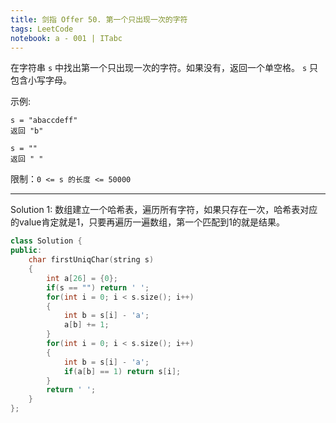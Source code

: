 ```yaml
---
title: 剑指 Offer 50. 第一个只出现一次的字符
tags: LeetCode
notebook: a - 001 | ITabc
---
```


在字符串 `s` 中找出第一个只出现一次的字符。如果没有，返回一个单空格。 `s` 只包含小写字母。

示例:
```
s = "abaccdeff"
返回 "b"

s = "" 
返回 " "
```

限制：`0 <= s 的长度 <= 50000`

---

Solution 1:
数组建立一个哈希表，遍历所有字符，如果只存在一次，哈希表对应的value肯定就是1，只要再遍历一遍数组，第一个匹配到1的就是结果。
```cpp
class Solution {
public:
    char firstUniqChar(string s) 
    {
        int a[26] = {0};
        if(s == "") return ' ';
        for(int i = 0; i < s.size(); i++)
        {
            int b = s[i] - 'a';
            a[b] += 1;
        }
        for(int i = 0; i < s.size(); i++)
        {
            int b = s[i] - 'a';
            if(a[b] == 1) return s[i];
        }
        return ' ';
    }
};
```